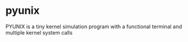 # pyunix
PYUNIX is a tiny kernel simulation program with a functional terminal and multiple kernel system calls

